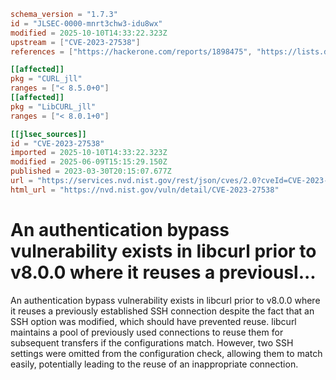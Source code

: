 ```toml
schema_version = "1.7.3"
id = "JLSEC-0000-mnrt3chw3-idu8wx"
modified = 2025-10-10T14:33:22.323Z
upstream = ["CVE-2023-27538"]
references = ["https://hackerone.com/reports/1898475", "https://lists.debian.org/debian-lts-announce/2023/04/msg00025.html", "https://security.gentoo.org/glsa/202310-12", "https://security.netapp.com/advisory/ntap-20230420-0010/", "https://hackerone.com/reports/1898475", "https://lists.debian.org/debian-lts-announce/2023/04/msg00025.html", "https://security.gentoo.org/glsa/202310-12", "https://security.netapp.com/advisory/ntap-20230420-0010/"]

[[affected]]
pkg = "CURL_jll"
ranges = ["< 8.5.0+0"]
[[affected]]
pkg = "LibCURL_jll"
ranges = ["< 8.0.1+0"]

[[jlsec_sources]]
id = "CVE-2023-27538"
imported = 2025-10-10T14:33:22.323Z
modified = 2025-06-09T15:15:29.150Z
published = 2023-03-30T20:15:07.677Z
url = "https://services.nvd.nist.gov/rest/json/cves/2.0?cveId=CVE-2023-27538"
html_url = "https://nvd.nist.gov/vuln/detail/CVE-2023-27538"
```

# An authentication bypass vulnerability exists in libcurl prior to v8.0.0 where it reuses a previousl...

An authentication bypass vulnerability exists in libcurl prior to v8.0.0 where it reuses a previously established SSH connection despite the fact that an SSH option was modified, which should have prevented reuse. libcurl maintains a pool of previously used connections to reuse them for subsequent transfers if the configurations match. However, two SSH settings were omitted from the configuration check, allowing them to match easily, potentially leading to the reuse of an inappropriate connection.

